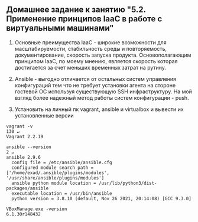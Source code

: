 ## Домашнее задание к занятию "5.2. Применение принципов IaaC в работе с виртуальными машинами"
1. Основные преимущества IaaC - широкие возможности для масштабируемости, стабильность среды и повторяемость, документирование, скорость запуска продукта.
Основополагающим принципом IaaC, по моему мнению, является скорость которая достигается за счет меньших временных затрат на рутину.

2. Ansible - выгодно отличается от остальных систем управления конфигураций тем что не требует установки агента на стороне гостевой ОС используя существующую SSH инфраструктуру.
На мой взгляд более надежный метод работы систем конфигурации - push.

3. Установить на личный пк vagrant, ansible и virtualbox и вывести их установленные версии

```
vagrant -v                                                                                                                                                                                             130 ↵
Vagrant 2.2.19
```

```
ansible --version                                                                                                                                                                                        2 ↵
ansible 2.9.6
  config file = /etc/ansible/ansible.cfg
  configured module search path = ['/home/exad/.ansible/plugins/modules', '/usr/share/ansible/plugins/modules']
  ansible python module location = /usr/lib/python3/dist-packages/ansible
  executable location = /usr/bin/ansible
  python version = 3.8.10 (default, Nov 26 2021, 20:14:08) [GCC 9.3.0]
```

```
VBoxManage.exe -version
6.1.30r148432
```
